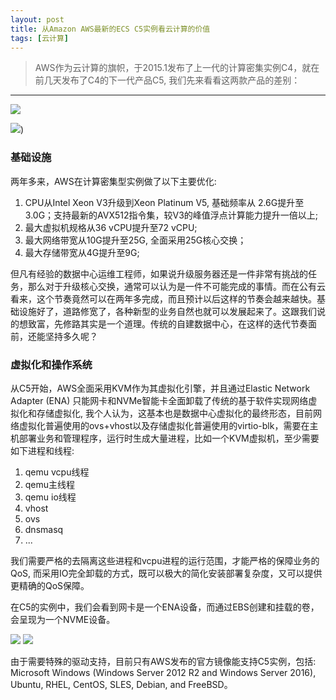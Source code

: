 ```yaml
---
layout: post
title: 从Amazon AWS最新的ECS C5实例看云计算的价值
tags: [云计算]
---
```


> AWS作为云计算的旗帜，于2015.1发布了上一代的计算密集实例C4，就在前几天发布了C4的下一代产品C5, 我们先来看看这两款产品的差别：

-------
![](http://ygjs-static-hz.oss-cn-beijing.aliyuncs.com/images/2018-1-17/3.jpeg)

![](http://ygjs-static-hz.oss-cn-beijing.aliyuncs.com/images/2018-1-17/4.jpeg))

### 基础设施

两年多来，AWS在计算密集型实例做了以下主要优化:

1. CPU从Intel Xeon V3升级到Xeon Platinum V5, 基础频率从 2.6G提升至3.0G；支持最新的AVX512指令集，较V3的峰值浮点计算能力提升一倍以上;
2. 最大虚拟机规格从36 vCPU提升至72 vCPU;
3. 最大网络带宽从10G提升至25G, 全面采用25G核心交换；
4. 最大存储带宽从4G提升至9G;

但凡有经验的数据中心运维工程师，如果说升级服务器还是一件非常有挑战的任务，那么对于升级核心交换，通常可以认为是一件不可能完成的事情。而在公有云看来，这个节奏竟然可以在两年多完成，而且预计以后这样的节奏会越来越快。基础设施好了，道路修宽了，各种新型的业务自然也就可以发展起来了。这跟我们说的想致富，先修路其实是一个道理。传统的自建数据中心，在这样的迭代节奏面前，还能坚持多久呢？

### 虚拟化和操作系统

从C5开始，AWS全面采用KVM作为其虚拟化引擎，并且通过Elastic Network Adapter (ENA) 只能网卡和NVMe智能卡全面卸载了传统的基于软件实现网络虚拟化和存储虚拟化, 我个人认为，这基本也是数据中心虚拟化的最终形态，目前网络虚拟化普遍使用的ovs+vhost以及存储虚拟化普遍使用的virtio-blk，需要在主机部署业务和管理程序，运行时生成大量进程，比如一个KVM虚拟机，至少需要如下进程和线程:
1. qemu vcpu线程
2. qemu主线程
3. qemu io线程
4. vhost
5. ovs
6. dnsmasq
7. ...

我们需要严格的去隔离这些进程和vcpu进程的运行范围，才能严格的保障业务的QoS, 而采用IO完全卸载的方式，既可以极大的简化安装部署复杂度，又可以提供更精确的QoS保障。

在C5的实例中，我们会看到网卡是一个ENA设备，而通过EBS创建和挂载的卷，会呈现为一个NVME设备。

![](http://ygjs-static-hz.oss-cn-beijing.aliyuncs.com/images/2018-1-17/3.png)
![](http://ygjs-static-hz.oss-cn-beijing.aliyuncs.com/images/2018-1-17/3.png)

由于需要特殊的驱动支持，目前只有AWS发布的官方镜像能支持C5实例，包括: Microsoft Windows (Windows Server 2012 R2 and Windows Server 2016), Ubuntu, RHEL, CentOS, SLES, Debian, and FreeBSD。
